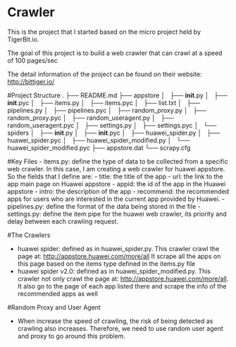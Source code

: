 # Crawler
This is the project that I started based on the micro project held by TigerBit.io. 

The goal of this project is to build a web crawler that can crawl at a speed of 100 pages/sec

The detail information of the project can be found on their website: 
http://bittiger.io/

#Project Structure
    .
    ├── README.md
    ├── appstore
    │   ├── __init__.py
    │   ├── __init__.pyc
    │   ├── items.py
    │   ├── items.pyc
    │   ├── list.txt
    │   ├── pipelines.py
    │   ├── pipelines.pyc
    │   ├── random_proxy.py
    │   ├── random_proxy.pyc
    │   ├── random_useragent.py
    │   ├── random_useragent.pyc
    │   ├── settings.py
    │   ├── settings.pyc
    │   └── spiders
    │       ├── __init__.py
    │       ├── __init__.pyc
    │       ├── huawei_spider.py
    │       ├── huawei_spider.pyc
    │       ├── huawei_spider_modified.py
    │       └── huawei_spider_modified.pyc
    ├── appstore.dat
    └── scrapy.cfg

#Key Files
    - items.py: define the type of data to be collected from a specific web crawler. 
      In this case, I am creating a web crawler for huawei appstore. So the
      fields that I define are:
        - title: the title of the app
        - url: the link to the app main page on Huawei appstore
        - appid: the id of the app in the Huawei appstore
        - intro: the description of the app
        - recommend: the recommended apps for users who are interested in the current app provided by Huawei. 
    - pipelines.py: define the format of the data being stored in the file
    - settings.py: define the item pipe for the huawei web crawler, its priority and delay between each crawling request. 

#The Crawlers
- huawei spider: defined as in huawei_spider.py. 
    This crawler crawl the page at: http://appstore.huawei.com/more/all
    It scrape all the apps on this page based on the items type defined in the items.py file
- huawei spider v2.0: defined as in huawei_spider_modified.py.
    This crawler not only crawl the page at: http://appstore.huawei.com/more/all.
    It also go to the page of each app listed there and scrape the info of the recommended apps as well

#Random Proxy and User Agent
- When increase the speed of crawling, the risk of being detected as crawling also increases. Therefore, we need to use random user agent and proxy to go around this problem. 